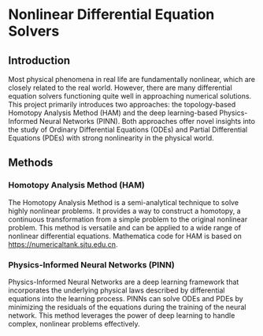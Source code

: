 # Nonlinear Differential Equation Solvers

## Introduction

Most physical phenomena in real life are fundamentally nonlinear, which are closely related to the real world. However, there are many differential equation solvers functioning quite well in approaching numerical solutions. This project primarily introduces two approaches: the topology-based Homotopy Analysis Method (HAM) and the deep learning-based Physics-Informed Neural Networks (PINN). Both approaches offer novel insights into the study of Ordinary Differential Equations (ODEs) and Partial Differential Equations (PDEs) with strong nonlinearity in the physical world.

## Methods

### Homotopy Analysis Method (HAM)

The Homotopy Analysis Method is a semi-analytical technique to solve highly nonlinear problems. It provides a way to construct a homotopy, a continuous transformation from a simple problem to the original nonlinear problem. This method is versatile and can be applied to a wide range of nonlinear differential equations. Mathematica code for HAM is based on https://numericaltank.sjtu.edu.cn.

### Physics-Informed Neural Networks (PINN)

Physics-Informed Neural Networks are a deep learning framework that incorporates the underlying physical laws described by differential equations into the learning process. PINNs can solve ODEs and PDEs by minimizing the residuals of the equations during the training of the neural network. This method leverages the power of deep learning to handle complex, nonlinear problems effectively.
